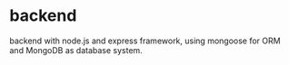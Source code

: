 # backend 

backend with  node.js and express framework, using mongoose for ORM and MongoDB as database system. 